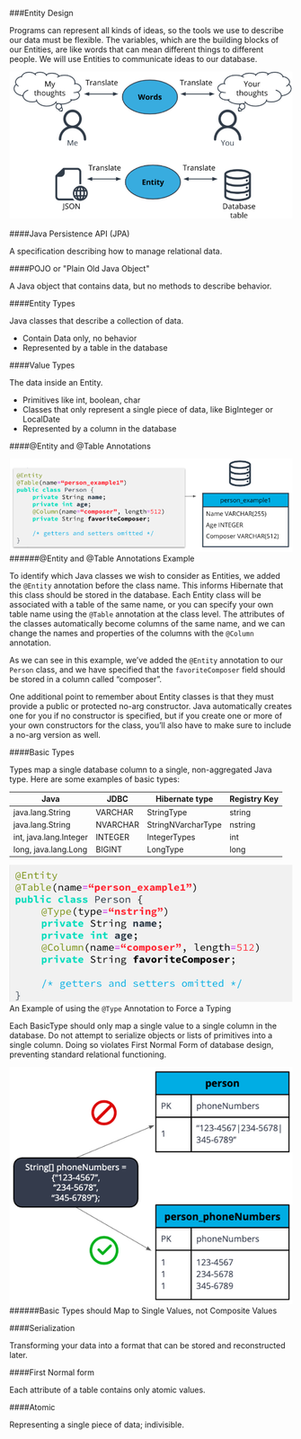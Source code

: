 ###Entity Design

Programs can represent all kinds of ideas, so the tools we use to describe our data must be flexible. 
The variables, which are the building blocks of our Entities, are like words that can mean different things to different 
people. We will use Entities to communicate ideas to our database.

![Alt text](demo/src/main/resources/entities-design.png?raw=true "Entities Design")

####Java Persistence API (JPA)

A specification describing how to manage relational data.

####POJO or "Plain Old Java Object"

A Java object that contains data, but no methods to describe behavior.

####Entity Types

Java classes that describe a collection of data.

* Contain Data only, no behavior
* Represented by a table in the database

####Value Types

The data inside an Entity.

* Primitives like int, boolean, char
* Classes that only represent a single piece of data, like BigInteger or LocalDate
* Represented by a column in the database

####@Entity and @Table Annotations

![Alt text](demo/src/main/resources/@Entity@Table.png?raw=true "Entity and Table Annotations")
######@Entity and @Table Annotations Example

To identify which Java classes we wish to consider as Entities, we added the ```@Entity``` annotation before the class 
name. This informs Hibernate that this class should be stored in the database. Each Entity class will be associated with 
a table of the same name, or you can specify your own table name using the ```@Table``` annotation at the class level. 
The attributes of the classes automatically become columns of the same name, and we can change the names and properties 
of the columns with the ```@Column``` annotation.

As we can see in this example, we’ve added the ```@Entity``` annotation to our ```Person``` class, and we have specified 
that the ```favoriteComposer``` field should be stored in a column called “composer”.

One additional point to remember about Entity classes is that they must provide a public or protected no-arg constructor. 
Java automatically creates one for you if no constructor is specified, but if you create one or more of your own 
constructors for the class, you’ll also have to make sure to include a no-arg version as well.

####Basic Types

Types map a single database column to a single, non-aggregated Java type. Here are some examples of basic types:

|Java                  |JDBC    |Hibernate type    |Registry Key|
|---                   |---     |---               |---    |
|java.lang.String      |VARCHAR |StringType        |string |
|java.lang.String      |NVARCHAR|StringNVarcharType|nstring|
|int, java.lang.Integer|INTEGER |IntegerTypes      |int    |
|long, java.lang.Long  |BIGINT  |LongType          |long   |

![Alt text](demo/src/main/resources/@TypeAnnotation.png?raw=true "@Type Annotation")
An Example of using the ```@Type``` Annotation to Force a Typing

Each BasicType should only map a single value to a single column in the database. Do not attempt to serialize objects or 
lists of primitives into a single column. Doing so violates First Normal Form of database design, preventing standard 
relational functioning.

![Alt text](demo/src/main/resources/Map.png?raw=true "Mapping")
######Basic Types should Map to Single Values, not Composite Values

####Serialization

Transforming your data into a format that can be stored and reconstructed later.

####First Normal form

Each attribute of a table contains only atomic values.

####Atomic

Representing a single piece of data; indivisible.




